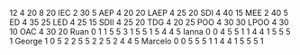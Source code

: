 12 4
20 8 20
IEC 2 30 5
AEP 4 20 20
LAEP 4 25 20
SDI 4 40 15
MEE 2 40 5
ED 4 35 25
LED 4 25 15
SDII 4 25 20
TDG 4 20 25
POO 4 30 30
LPOO 4 30 10
OAC 4 30 20
Ruan 0 1 
1 5 5 3 1 5 5 1 5 4 4 5
Ianna 0 0
4 5 5 1 1 4 4 1 5 5 5 1
George 1 0
5 2 2 5 5 2 2 5 2 4 4 5 
Marcelo 0 0
5 5 5 1 1 4 4  1 5 5 5 1

